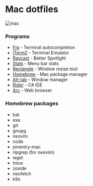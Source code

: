# Mac dotfiles

![mac](../images/mac.png)

### Programs

- [Fig](https://fig.io) - Terminal autocompletion
- [ITerm2](https://iterm2.com) - Terminal Emulator
- [Raycast](https://www.raycast.com) - Better Spotlight
- [Stats](https://github.com/exelban/stats) - Menu bar stats
- [Rectangle](https://rectangleapp.com) - Window resize tool
- [Homebrew](https://brew.sh) - Mac package manager
- [Alt-tab](https://alt-tab-macos.netlify.app) - Window manager
- [Rider](https://www.jetbrains.com/rider/) - C# IDE
- [Arc](https://arc.net) - Web browser

### Homebrew packages

- bat
- exa
- git
- gnupg
- neovim
- node
- pinentry-mac
- ripgrep (for neovim)
- wget
- tmux
- zoxide
- neofetch
- k9s
